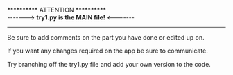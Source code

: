 

********** ATTENTION **********  
-------> **try1.py is the MAIN file!** <-------  
********************************  
Be sure to add comments on the part you have done or edited up on.

If you want any changes required on the app be sure to communicate.

Try branching off the try1.py file and add your own version to the code.
